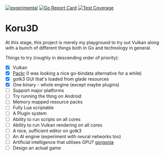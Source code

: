 [![experimental](http://badges.github.io/stability-badges/dist/experimental.svg)](http://github.com/badges/stability-badges)
[![Go Report Card](https://goreportcard.com/badge/github.com/devblok/koru)](https://goreportcard.com/report/github.com/devblok/koru)
[![Test Coverage](https://api.codeclimate.com/v1/badges/2a8868a10a3e307f1189/test_coverage)](https://codeclimate.com/github/devblok/koru/test_coverage)

# Koru3D

At this stage, this project is merely my playground to try out Vulkan along
with a bunch of different things both in Go and technology in general.

Things to try (roughly in descending order of priority):
- [x] Vulkan
- [x] [Packr](https://github.com/gobuffalo/packr) (I was looking a nice go-bindata alternative for a while)
- [x] gotk3 GUI that's loaded from glade resources
- [x] One binary - whole engine (except maybe plugins)
- [ ] Support major platforms
- [ ] Try running the thing on Android
- [ ] Memory mapped resource packs
- [ ] Fully Lua scriptable
- [ ] A Plugin system
- [ ] Ability to run scripts on all cores
- [ ] Ability to run Vulkan rendering on all cores
- [ ] A nice, sufficient editor on gotk3
- [ ] An AI engine (experiment with neural networks too)
- [ ] Artificial intelligence that utilises GPU? [gorgonia](https://github.com/gorgonia/gorgonia)
- [ ] Design an actual game